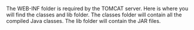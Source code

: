 The WEB-INF folder is required by the TOMCAT server. Here is where you will find the classes and lib folder. The classes folder will contain all the compiled Java classes. The lib folder will contain the JAR files.
